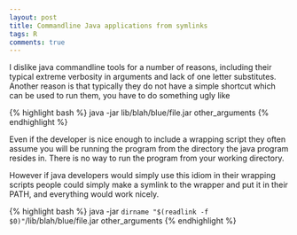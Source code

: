```yaml
---
layout: post
title: Commandline Java applications from symlinks
tags: R
comments: true
---
```


I dislike java commandline tools for a number of reasons, including their typical
extreme verbosity in arguments and lack of one letter substitutes.  Another
reason is that typically they do not have a simple shortcut which can be used 
to run them, you have to do something ugly like


{% highlight bash %}
java -jar lib/blah/blue/file.jar other_arguments
{% endhighlight %}

Even if the developer is nice enough to include a wrapping script they often 
assume you will be running the program from the directory the java program 
resides in.  There is no way to run the program from your working directory.

However if java developers would simply use this idiom in their wrapping 
scripts people could simply make a symlink to the wrapper and put it in their 
PATH, and everything would work nicely.


{% highlight bash %}
java -jar `dirname "$(readlink -f $0)"`/lib/blah/blue/file.jar other_arguments
{% endhighlight %}
